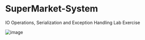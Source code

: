 # SuperMarket-System

IO Operations, Serialization and Exception Handling Lab Exercise

![image](https://github.com/user-attachments/assets/d8e71f42-a8f2-44f0-a3c0-aa87997dc9b4)
